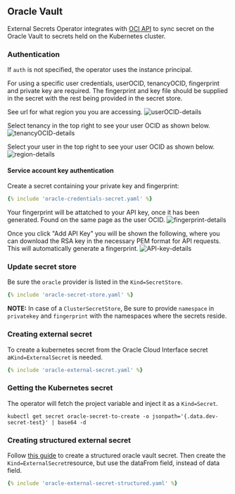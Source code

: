 ## Oracle Vault

External Secrets Operator integrates with [OCI API](https://github.com/oracle/oci-go-sdk) to sync secret on the Oracle Vault to secrets held on the Kubernetes cluster.

### Authentication

If `auth` is not specified, the operator uses the instance principal.

For using a specific user credentials, userOCID, tenancyOCID, fingerprint and private key are required.
The fingerprint and key file should be supplied in the secret with the rest being provided in the secret store.

See url for what region you you are accessing.
![userOCID-details](../pictures/screenshot_region.png)

Select tenancy in the top right to see your user OCID as shown below.
![tenancyOCID-details](../pictures/screenshot_tenancy_OCID.png)

Select your user in the top right to see your user OCID as shown below.
![region-details](../pictures/screenshot_user_OCID.png)


#### Service account key authentication

Create a secret containing your private key and fingerprint:

```yaml
{% include 'oracle-credentials-secret.yaml' %}
```

Your fingerprint will be attatched to your API key, once it has been generated. Found on the same page as the user OCID.
![fingerprint-details](../pictures/screenshot_fingerprint.png)

Once you click "Add API Key" you will be shown the following, where you can download the RSA key in the necessary PEM format for API requests.
This will automatically generate a fingerprint.
![API-key-details](../pictures/screenshot_API_key.png)

### Update secret store
Be sure the `oracle` provider is listed in the `Kind=SecretStore`.

```yaml
{% include 'oracle-secret-store.yaml' %}
```

**NOTE:** In case of a `ClusterSecretStore`, Be sure to provide `namespace` in `privatekey` and `fingerprint` with the namespaces where the secrets reside.
### Creating external secret

To create a kubernetes secret from the Oracle Cloud Interface secret a`Kind=ExternalSecret` is needed.

```yaml
{% include 'oracle-external-secret.yaml' %}
```


### Getting the Kubernetes secret
The operator will fetch the project variable and inject it as a `Kind=Secret`.
```
kubectl get secret oracle-secret-to-create -o jsonpath='{.data.dev-secret-test}' | base64 -d
```

### Creating structured external secret

Follow [this guide](https://external-secrets.io/latest/guides/all-keys-one-secret/) to create a structured oracle vault secret.
Then create the `Kind=ExternalSecret`resource, but use the dataFrom field, instead of data field.

```yaml
{% include 'oracle-external-secret-structured.yaml' %}
```
